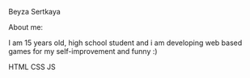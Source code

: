 Beyza Sertkaya

About me:

I am 15 years old, high school student and i am developing web based games for my self-improvement and funny :)


HTML
CSS
JS
